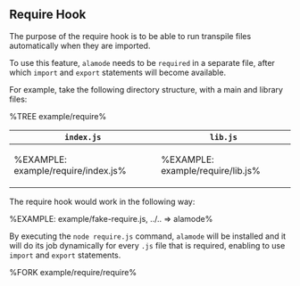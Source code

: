 
## Require Hook

The purpose of the require hook is to be able to run transpile files automatically when they are imported.

To use this feature, `alamode` needs to be `required` in a separate file, after which `import` and `export` statements will become available.

For example, take the following directory structure, with a main and library files:

%TREE example/require%

<table>
<thead>
<tr>
<th><code>index.js</code></th>
<th><code>lib.js</code></th>
</tr>
</thead>
<tbody>
<tr/><tr>
<td>

%EXAMPLE: example/require/index.js%
</td>
<td>

%EXAMPLE: example/require/lib.js%
</td>
</tr>
</tbody>
</table>


The require hook would work in the following way:

%EXAMPLE: example/fake-require.js, ../.. => alamode%

By executing the `node require.js` command, `alamode` will be installed and it will do its job dynamically for every `.js` file that is required, enabling to use `import` and `export` statements.

%FORK example/require/require%

<!-- ### Options

A number of options can be passed as the argument to the `alamode` function.

%TYPEDEF types/register.xml%

```js
require('alamode') {
  cwd:
}
``` -->